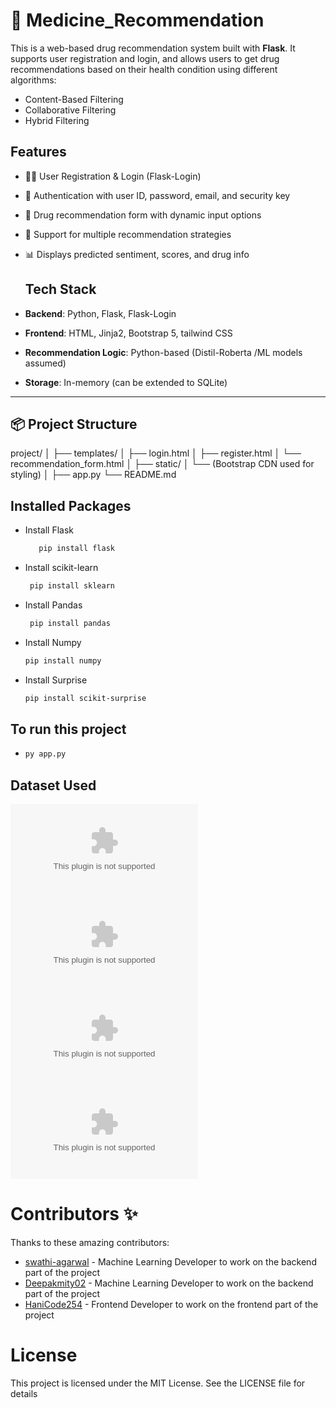 # 💊 Medicine_Recommendation

This is a web-based drug recommendation system built with **Flask**. It supports user registration and login, and allows users to get drug recommendations based on their health condition using different algorithms:
- Content-Based Filtering
- Collaborative Filtering
- Hybrid Filtering

 ## Features

- 🧑‍💻 User Registration & Login (Flask-Login)
- 🔐 Authentication with user ID, password, email, and security key
- 📄 Drug recommendation form with dynamic input options
- 🤖 Support for multiple recommendation strategies
- 📊 Displays predicted sentiment, scores, and drug info

  ## Tech Stack

- **Backend**: Python, Flask, Flask-Login
- **Frontend**: HTML, Jinja2, Bootstrap 5, tailwind CSS
- **Recommendation Logic**: Python-based (Distil-Roberta /ML models assumed)
- **Storage**: In-memory (can be extended to SQLite)

---

## 📦 Project Structure

project/ │ ├── templates/ │ ├── login.html │ ├── register.html │ └── recommendation_form.html │ ├── static/ │ └── (Bootstrap CDN used for styling) │ ├── app.py └── README.md


## Installed Packages
  - Install Flask
    ```bash
       pip install flask
    
  - Install scikit-learn
    ``` bash
     pip install sklearn
    
  - Install Pandas
    ``` bash
     pip install pandas
    
  - Install Numpy
     ``` bash
     pip install numpy

  - Install Surprise
     ``` bash
     pip install scikit-surprise

## To run this project
   - 
      ``` bash
      py app.py

## Dataset Used
![drug_review_test.csv](https://github.com/pramo22/Medicine_Recommendation/blob/main/data/drug_review_test.csv)
<br>
![drug_review_with_sentiment.csv](https://github.com/pramo22/Medicine_Recommendation/blob/main/data/drug_reviews_with_sentiment.csv)
<br>
![content_scores.csv](https://github.com/pramo22/Medicine_Recommendation/blob/main/data/content_scores.csv)
<br>
![collaborative_scores.csv](https://github.com/pramo22/Medicine_Recommendation/blob/main/data/collaborative_scores.csv)

# Contributors ✨
  Thanks to these amazing contributors:
   - [swathi-agarwal](https://github.com/swathi-agarwal) - Machine Learning Developer to work on the backend part of the project
   - [Deepakmity02](https://github.com/Deepakmity02) - Machine Learning Developer to work on the backend part of the project
   - [HaniCode254](https://github.com/HaniCode254) - Frontend Developer to work on the frontend part of the project

# License

  This project is licensed under the MIT License. See the LICENSE file for details
